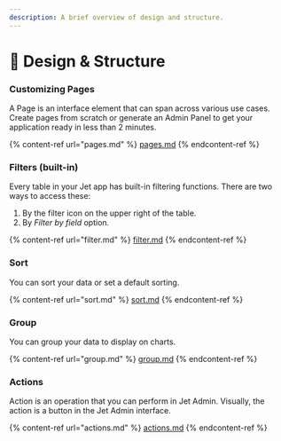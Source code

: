 ```yaml
---
description: A brief overview of design and structure.
---
```


# 🎨 Design & Structure

### Customizing Pages

A Page is an interface element that can span across various use cases. Create pages from scratch or generate an Admin Panel to get your application ready in less than 2 minutes.

{% content-ref url="pages.md" %}
[pages.md](pages.md)
{% endcontent-ref %}

### Filters (built-in)

Every table in your Jet app has built-in filtering functions. There are two ways to access these:

1. By the filter icon on the upper right of the table.
2. By _Filter by field_ optio&#x6E;_._

{% content-ref url="filter.md" %}
[filter.md](filter.md)
{% endcontent-ref %}

### Sort

You can sort your data or set a default sorting.

{% content-ref url="sort.md" %}
[sort.md](sort.md)
{% endcontent-ref %}

### Group

You can group your data to display on charts.

{% content-ref url="group.md" %}
[group.md](group.md)
{% endcontent-ref %}

### Actions

Action is an operation that you can perform in Jet Admin. Visually, the action is a button in the Jet Admin interface.

{% content-ref url="actions.md" %}
[actions.md](actions.md)
{% endcontent-ref %}
